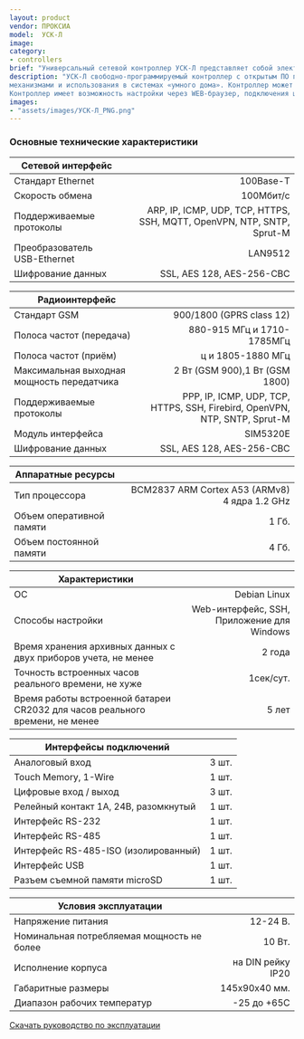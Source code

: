 ```yaml
---
layout: product
vendor: ПРОКСИА
model:  УСК-Л
image:
category: 
- controllers
brief: "Универсальный сетевой контроллер УСК-Л представляет собой электронное устройство на базе микрокомпьютера промышленного исполнения Raspberry Compute Module CM3."
description: "УСК-Л свободно-программируемый контроллер с открытым ПО под управлением ОС Linux. Предназначен для автоматизации мониторинга, сбора и обработки данных с датчиков и приборов учета, управления исполнительными
механизмами и использования в системах «умного дома». Контроллер может работать автономно при отсутствии связи с программным обеспечением верхнего уровня.
Контроллер имеет возможность настройки через WEB-браузер, подключения широкого спектра устройств через USB порт, гибкой настройки сценариев обработки данных и управляющих воздействий."
images: 
- "assets/images/УСК-Л_PNG.png"
---
```


### Основные технические характеристики

|Сетевой интерфейс||
| ------------- |--------------:|
|Стандарт 	Ethernet| 100Base-T|
|Скорость обмена	|100Мбит/с|
|Поддерживаемые протоколы	|ARP, IP, ICMP, UDP, TCP, HTTPS, SSH, MQTT, OpenVPN, NTP, SNTP, Sprut-M|
|Преобразователь USB-Ethernet|	LAN9512|
|Шифрование данных|	SSL, AES 128, AES-256-CBC|

|Радиоинтерфейс||
| ------------- |--------------:|
|Стандарт	GSM |900/1800 (GPRS class 12)|
|Полоса частот (передача)	|880-915 МГц и 1710-1785МГц|
|Полоса частот (приём)	|ц и 1805-1880 МГц|
|Максимальная выходная мощность передатчика	|2 Вт (GSM 900),1 Вт (GSM 1800)|
|Поддерживаемые протоколы	|PPP, IP, ICMP, UDP, TCP, HTTPS, SSH, Firebird, OpenVPN, NTP, SNTP, Sprut-M|
|Модуль интерфейса	|SIM5320E|
|Шифрование данных	|SSL, AES 128, AES-256-CBC|

|Аппаратные ресурсы||
| ------------- |--------------:|
|Тип процессора	| BCM2837 ARM Cortex A53 (ARMv8) 4 ядра 1.2 GHz|
|Объем оперативной памяти	|1 Гб.|
|Объем постоянной памяти	|4 Гб.|

|Характеристики||
| ------------- |--------------:|
| ОС | Debian Linux |
|Способы настройки	|Web-интерфейс, SSH, Приложение для Windows|
|Время хранения архивных данных с двух приборов учета, не менее	|2 года|
|Точность встроенных часов реального времени, не хуже	|1сек/сут.|
|Время работы встроенной батареи СR2032 для часов реального времени, не менее	|5 лет|

|Интерфейсы подключений||
| ------------- |--------------:|
|Аналоговый вход  	|3 шт.|
|Touch Memory, 1-Wire|	1 шт.|
|Цифровые вход / выход |	3 шт.|
|Релейный контакт 1А, 24В, разомкнутый	|1 шт.|
|Интерфейс RS-232	|1 шт.|
|Интерфейс RS-485	|1 шт.|
|Интерфейс RS-485-ISO (изолированный)|	1 шт.|
|Интерфейс USB|	1 шт.|
|Разъем съемной памяти microSD	|1 шт.|

|Условия эксплуатации||
| ------------- |--------------:|
|Напряжение питания	|12-24 В.|
|Номинальная потребляемая мощность	не более |10 Вт.|
|Исполнение корпуса |на DIN рейку IP20|
|Габаритные размеры	|145х90х40 мм.|
|Диапазон рабочих температур 	|-25 до +65С|

[Скачать руководство по эксплуатации](https://yadi.sk/i/L0ZaOmvUqXNlMA)

